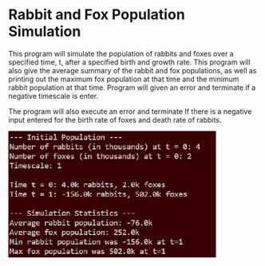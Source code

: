 # Rabbit and Fox Population Simulation
 This program will simulate the population of rabbits and foxes over
a specified time, t, after a specified birth and growth rate. This program will also give the average summary
of the rabbit and fox populations, as well as printing out the maximum fox population at that time and the minimum
rabbit population at that time. Program will given an error and terminate if a negative timescale is enter.

The program will also execute an error and terminate If there is a negative input entered for
the birth rate of foxes and death rate of rabbits.

![Example of fully functional simulation](./Sample.png)